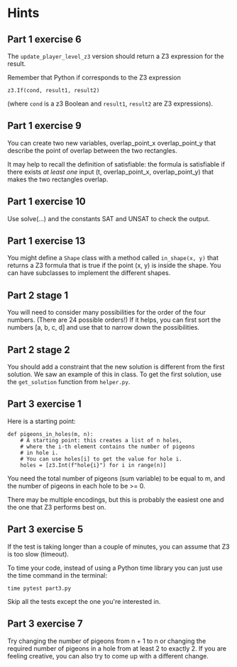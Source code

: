 # Hints

## Part 1 exercise 6

The `update_player_level_z3` version should return a Z3
expression for the result.

Remember that Python if corresponds to the Z3 expression
```
z3.If(cond, result1, result2)
```
(where `cond` is a z3 Boolean and `result1`, `result2` are Z3 expressions).

## Part 1 exercise 9

You can create two new variables,
    overlap_point_x
    overlap_point_y
that describe the point of overlap between the two rectangles.

It may help to recall the definition of satisfiable:
the formula is satisfiable if there exists *at least one* input
    (t, overlap_point_x, overlap_point_y)
that makes the two rectangles overlap.

## Part 1 exercise 10

Use solve(...) and the constants SAT and UNSAT to check the output.

## Part 1 exercise 13

You might define a `Shape` class with a method called
`in_shape(x, y)` that returns a Z3 formula that is true
if the point (x, y) is inside the shape.
You can have subclasses to implement the different shapes.

## Part 2 stage 1

You will need to consider many possibilities
for the order of the four numbers.
(There are 24 possible orders!)
If it helps, you can first sort the numbers [a, b, c, d]
and use that to narrow down the possibilities.

## Part 2 stage 2

You should add a constraint that the new solution is different
from the first solution. We saw an example of this in class.
To get the first solution, use the
`get_solution` function from `helper.py`.

## Part 3 exercise 1

Here is a starting point:
```
def pigeons_in_holes(m, n):
    # A starting point: this creates a list of n holes,
    # where the i-th element contains the number of pigeons
    # in hole i.
    # You can use holes[i] to get the value for hole i.
    holes = [z3.Int(f"hole{i}") for i in range(n)]
```

You need the total number of pigeons (sum variable) to be equal to m,
and the number of pigeons in each hole to be >= 0.

There may be multiple encodings, but this is probably the easiest one
and the one that Z3 performs best on.

## Part 3 exercise 5

If the test is taking longer than a couple of minutes,
you can assume that Z3 is too slow (timeout).

To time your code, instead of using a Python time library
you can just use the time command in the terminal:
```
time pytest part3.py
```

Skip all the tests except the one you're interested in.

## Part 3 exercise 7

Try changing the number of pigeons from n + 1 to n
or changing the required number of pigeons in a hole
from at least 2 to exactly 2.
If you are feeling creative, you can also try to come up with
a different change.
